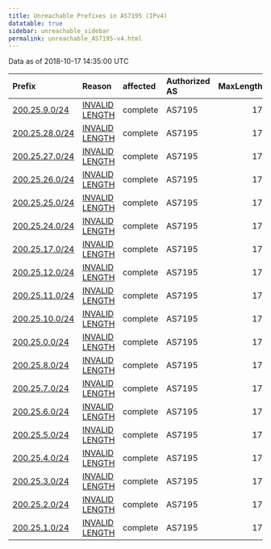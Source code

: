 ```yaml
---
title: Unreachable Prefixes in AS7195 (IPv4)
datatable: true
sidebar: unreachable_sidebar
permalink: unreachable_AS7195-v4.html
---
```


Data as of 2018-10-17 14:35:00 UTC


<div class="datatable-begin"></div>

| Prefix                                                 | Reason                                                                                                  | affected   | Authorized AS   |   MaxLength | Anchor                                         |   unreachable /24s |
|:-------------------------------------------------------|:--------------------------------------------------------------------------------------------------------|:-----------|:----------------|------------:|:-----------------------------------------------|-------------------:|
| [200.25.9.0/24](https://stat.ripe.net/200.25.9.0/24)   | [INVALID LENGTH](https://rpki-validator.ripe.net/announcement-preview?asn=AS7195&prefix=200.25.9.0/24)  | complete   | AS7195          |          17 | [LACNIC](unreachable_LACNIC_RPKI_Root-v4.html) |                  1 |
| [200.25.28.0/24](https://stat.ripe.net/200.25.28.0/24) | [INVALID LENGTH](https://rpki-validator.ripe.net/announcement-preview?asn=AS7195&prefix=200.25.28.0/24) | complete   | AS7195          |          17 | [LACNIC](unreachable_LACNIC_RPKI_Root-v4.html) |                  1 |
| [200.25.27.0/24](https://stat.ripe.net/200.25.27.0/24) | [INVALID LENGTH](https://rpki-validator.ripe.net/announcement-preview?asn=AS7195&prefix=200.25.27.0/24) | complete   | AS7195          |          17 | [LACNIC](unreachable_LACNIC_RPKI_Root-v4.html) |                  1 |
| [200.25.26.0/24](https://stat.ripe.net/200.25.26.0/24) | [INVALID LENGTH](https://rpki-validator.ripe.net/announcement-preview?asn=AS7195&prefix=200.25.26.0/24) | complete   | AS7195          |          17 | [LACNIC](unreachable_LACNIC_RPKI_Root-v4.html) |                  1 |
| [200.25.25.0/24](https://stat.ripe.net/200.25.25.0/24) | [INVALID LENGTH](https://rpki-validator.ripe.net/announcement-preview?asn=AS7195&prefix=200.25.25.0/24) | complete   | AS7195          |          17 | [LACNIC](unreachable_LACNIC_RPKI_Root-v4.html) |                  1 |
| [200.25.24.0/24](https://stat.ripe.net/200.25.24.0/24) | [INVALID LENGTH](https://rpki-validator.ripe.net/announcement-preview?asn=AS7195&prefix=200.25.24.0/24) | complete   | AS7195          |          17 | [LACNIC](unreachable_LACNIC_RPKI_Root-v4.html) |                  1 |
| [200.25.17.0/24](https://stat.ripe.net/200.25.17.0/24) | [INVALID LENGTH](https://rpki-validator.ripe.net/announcement-preview?asn=AS7195&prefix=200.25.17.0/24) | complete   | AS7195          |          17 | [LACNIC](unreachable_LACNIC_RPKI_Root-v4.html) |                  1 |
| [200.25.12.0/24](https://stat.ripe.net/200.25.12.0/24) | [INVALID LENGTH](https://rpki-validator.ripe.net/announcement-preview?asn=AS7195&prefix=200.25.12.0/24) | complete   | AS7195          |          17 | [LACNIC](unreachable_LACNIC_RPKI_Root-v4.html) |                  1 |
| [200.25.11.0/24](https://stat.ripe.net/200.25.11.0/24) | [INVALID LENGTH](https://rpki-validator.ripe.net/announcement-preview?asn=AS7195&prefix=200.25.11.0/24) | complete   | AS7195          |          17 | [LACNIC](unreachable_LACNIC_RPKI_Root-v4.html) |                  1 |
| [200.25.10.0/24](https://stat.ripe.net/200.25.10.0/24) | [INVALID LENGTH](https://rpki-validator.ripe.net/announcement-preview?asn=AS7195&prefix=200.25.10.0/24) | complete   | AS7195          |          17 | [LACNIC](unreachable_LACNIC_RPKI_Root-v4.html) |                  1 |
| [200.25.0.0/24](https://stat.ripe.net/200.25.0.0/24)   | [INVALID LENGTH](https://rpki-validator.ripe.net/announcement-preview?asn=AS7195&prefix=200.25.0.0/24)  | complete   | AS7195          |          17 | [LACNIC](unreachable_LACNIC_RPKI_Root-v4.html) |                  1 |
| [200.25.8.0/24](https://stat.ripe.net/200.25.8.0/24)   | [INVALID LENGTH](https://rpki-validator.ripe.net/announcement-preview?asn=AS7195&prefix=200.25.8.0/24)  | complete   | AS7195          |          17 | [LACNIC](unreachable_LACNIC_RPKI_Root-v4.html) |                  1 |
| [200.25.7.0/24](https://stat.ripe.net/200.25.7.0/24)   | [INVALID LENGTH](https://rpki-validator.ripe.net/announcement-preview?asn=AS7195&prefix=200.25.7.0/24)  | complete   | AS7195          |          17 | [LACNIC](unreachable_LACNIC_RPKI_Root-v4.html) |                  1 |
| [200.25.6.0/24](https://stat.ripe.net/200.25.6.0/24)   | [INVALID LENGTH](https://rpki-validator.ripe.net/announcement-preview?asn=AS7195&prefix=200.25.6.0/24)  | complete   | AS7195          |          17 | [LACNIC](unreachable_LACNIC_RPKI_Root-v4.html) |                  1 |
| [200.25.5.0/24](https://stat.ripe.net/200.25.5.0/24)   | [INVALID LENGTH](https://rpki-validator.ripe.net/announcement-preview?asn=AS7195&prefix=200.25.5.0/24)  | complete   | AS7195          |          17 | [LACNIC](unreachable_LACNIC_RPKI_Root-v4.html) |                  1 |
| [200.25.4.0/24](https://stat.ripe.net/200.25.4.0/24)   | [INVALID LENGTH](https://rpki-validator.ripe.net/announcement-preview?asn=AS7195&prefix=200.25.4.0/24)  | complete   | AS7195          |          17 | [LACNIC](unreachable_LACNIC_RPKI_Root-v4.html) |                  1 |
| [200.25.3.0/24](https://stat.ripe.net/200.25.3.0/24)   | [INVALID LENGTH](https://rpki-validator.ripe.net/announcement-preview?asn=AS7195&prefix=200.25.3.0/24)  | complete   | AS7195          |          17 | [LACNIC](unreachable_LACNIC_RPKI_Root-v4.html) |                  1 |
| [200.25.2.0/24](https://stat.ripe.net/200.25.2.0/24)   | [INVALID LENGTH](https://rpki-validator.ripe.net/announcement-preview?asn=AS7195&prefix=200.25.2.0/24)  | complete   | AS7195          |          17 | [LACNIC](unreachable_LACNIC_RPKI_Root-v4.html) |                  1 |
| [200.25.1.0/24](https://stat.ripe.net/200.25.1.0/24)   | [INVALID LENGTH](https://rpki-validator.ripe.net/announcement-preview?asn=AS7195&prefix=200.25.1.0/24)  | complete   | AS7195          |          17 | [LACNIC](unreachable_LACNIC_RPKI_Root-v4.html) |                  1 |

<div class="datatable-end"></div>